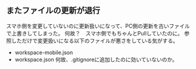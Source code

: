 ## またファイルの更新が退行
スマホ側を変更していないのに更新扱いになって、PC側の更新を古いファイルで上書きしてしまった。
何故？　スマホ側でもちゃんとPullしていたのに。
参照しただけで変更扱いになる以下のファイルが悪さをしている気がする。
- workspace-mobile.json
- workspace.json
何故、.gitignoreに追加したのに効いていないのか。